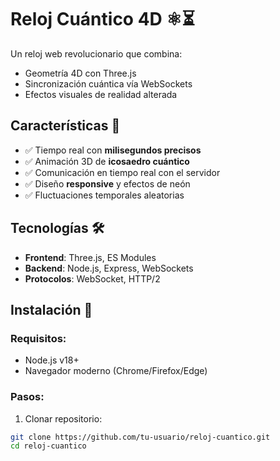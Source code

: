 # Reloj Cuántico 4D ⚛️⏳


Un reloj web revolucionario que combina:
- Geometría 4D con Three.js
- Sincronización cuántica vía WebSockets
- Efectos visuales de realidad alterada

## Características 🔮
- ✅ Tiempo real con **milisegundos precisos**
- ✅ Animación 3D de **icosaedro cuántico**
- ✅ Comunicación en tiempo real con el servidor
- ✅ Diseño **responsive** y efectos de neón
- ✅ Fluctuaciones temporales aleatorias

## Tecnologías 🛠️
- **Frontend**: Three.js, ES Modules
- **Backend**: Node.js, Express, WebSockets
- **Protocolos**: WebSocket, HTTP/2

## Instalación 🚀

### Requisitos:
- Node.js v18+
- Navegador moderno (Chrome/Firefox/Edge)

### Pasos:
1. Clonar repositorio:
```bash
git clone https://github.com/tu-usuario/reloj-cuantico.git
cd reloj-cuantico

